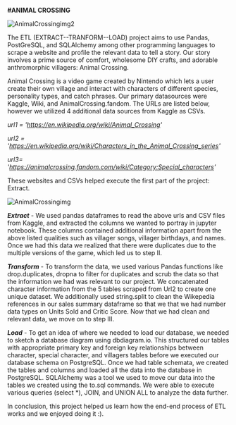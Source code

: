 **#ANIMAL CROSSING**

![AnimalCrossingimg2](https://vignette.wikia.nocookie.net/animalcrossing/images/4/4c/Poncho_NewLeaf_Official.png/revision/latest?cb=20130721204234)

The ETL (EXTRACT--TRANFORM--LOAD) project aims to use Pandas, PostGreSQL, and SQLAlchemy among other programming languages to scrape a website and profile the relevant data to tell a story. Our story involves a prime source of comfort, wholesome DIY crafts, and adorable anthromorphic villagers: Animal Crossing.  

Animal Crossing is a video game created by Nintendo which lets a user create their own village and interact with characters of different species, personality types, and catch phrases. Our primary datasources were Kaggle, Wiki, and AnimalCrossing.fandom. The URLs are listed below, however we utilized 4 additional data sources from Kaggle as CSVs.  

*url1 = 'https://en.wikipedia.org/wiki/Animal_Crossing'*

*url2 = 'https://en.wikipedia.org/wiki/Characters_in_the_Animal_Crossing_series'*

*url3=  'https://animalcrossing.fandom.com/wiki/Category:Special_characters'*

These websites and CSVs helped execute the first part of the project: Extract.

![AnimalCrossingimg](https://media.wired.com/photos/5e8cebbda231050008136013/master/w_2560%2Cc_limit/animal-crossing-history-wired.jpg)

***Extract*** - We used pandas dataframes to read the above urls and CSV files from Kaggle, and extracted the columns we wanted to portray in jupyter notebook. These columns contained additional information apart from the above listed qualities such as villager songs, villager birthdays, and names. Once we had this data we realized that there were duplicates due to the multiple versions of the game, which led us to step II. 

***Transform*** - To transform the data, we used various Pandas functions like drop.duplicates, dropna to filter for duplicates and scrub the data so that the information we had was relevant to our project. We concatenated character information from the 5 tables scraped from Url2 to create one unique dataset. We additionally used string.split to clean the Wikepedia references in our sales summary dataframe so that we that we had number data types on Units Sold and Critic Score. Now that we had clean and relevant data, we move on to step III.

***Load*** - To get an idea of where we needed to load our database, we needed to sketch a database diagram using dbdiagram.io. This structured our tables with appropriate primary key and foreign key relationships between character, special character, and villagers tables before we executed our database schema on PostgreSQL. Once we had table schemata, we created the tables and columns and loaded all the data into the database in PostgreSQL. SQLAlchemy was a tool we used to move our data into the tables we created using the to.sql commands. We were able to execute various queries (select *), JOIN, and UNION ALL to analyze the data further. 

In conclusion, this project helped us learn how the end-end process of ETL works and we enjoyed doing it :). 
